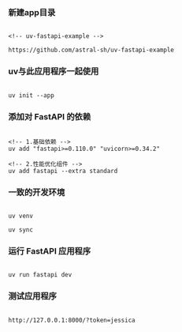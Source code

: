 ### 新建app目录

```shell

<!-- uv-fastapi-example -->

https://github.com/astral-sh/uv-fastapi-example
```
### uv与此应用程序一起使用
```shell

uv init --app
```

### 添加对 FastAPI 的依赖
```shell

<!-- 1.基础依赖 -->
uv add "fastapi>=0.110.0" "uvicorn>=0.34.2"

<!-- 2.性能优化组件 -->
uv add fastapi --extra standard
```


### 一致的开发环境
```shell

uv venv

uv sync
```

### 运行 FastAPI 应用程序
```shell

uv run fastapi dev
```

### 测试应用程序
```shell

http://127.0.0.1:8000/?token=jessica
```


